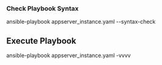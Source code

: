 ### Check Playbook Syntax
ansible-playbook appserver_instance.yaml --syntax-check

## Execute Playbook
ansible-playbook appserver_instance.yaml -vvvv